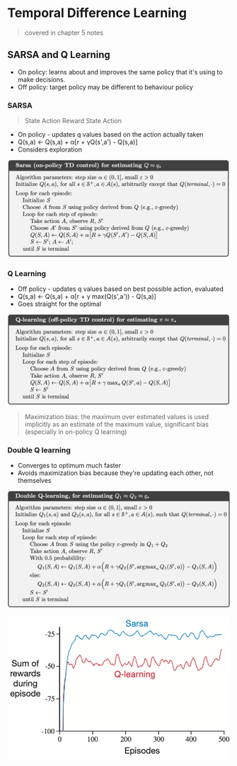 # Temporal Difference Learning
> covered in chapter 5 notes
## SARSA and Q Learning
* On policy: learns about and improves the same policy that it's using to make decisions.
* Off policy: target policy may be different to behaviour policy

### SARSA
> State Action Reward State Action
* On policy - updates q values based on the action actually taken
* Q(s,a) ← Q(s,a) + α[r + γQ(s',a') - Q(s,a)]
* Considers exploration

![sarsa](src/sarsa.png)

### Q Learning
* Off policy - updates q values based on best possible action, evaluated 
* Q(s,a) ← Q(s,a) + α[r + γ max(Q(s',a')) - Q(s,a)]
* Goes straight for the optimal

![qlearning](src/qlearning.png)

> Maximization bias: the maximum over estimated values is used implicitly as an estimate of the maximum value, significant bias (especially in on-policy Q learning)

### Double Q learning
* Converges to optimum much faster
* Avoids maximization bias because they're updating each other, not themselves

![doubleql](src/dql.png)

![svq](src/svq.png)


